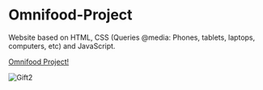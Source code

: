 <h1> Omnifood-Project </h1>

Website based on HTML, CSS (Queries @media: Phones, tablets, laptops, computers, etc) and JavaScript.

<a href="https://omnifood-cristian.netlify.app/"> Omnifood Project! </a>

![Gift2](https://user-images.githubusercontent.com/102038261/173192693-fa86ec76-d0f4-4706-ac5e-a2ce5b789d52.gif)
